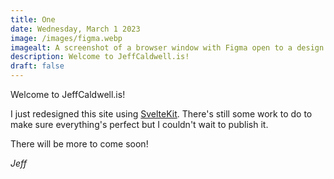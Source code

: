 ```yaml
---
title: One
date: Wednesday, March 1 2023
image: /images/figma.webp
imagealt: A screenshot of a browser window with Figma open to a design. In the design window, four circular logos with the illustrated heads of black birds, grackles, lie in a row along the top of the screen. Each circular logo has a solid background of different colors -- yellow, red, and blue. One logo is slightly larger with a red background and the top of it is cut off by the window edge. The words "Jeff Caldwell", "JC.is", and "JC" can be seen in variations of red, yellow, blue and black on differently colored backgrounds.
description: Welcome to JeffCaldwell.is!
draft: false
---
```


Welcome to JeffCaldwell.is!

I just redesigned this site using [SvelteKit](https://kit.svelte.dev). There's
still some work to do to make sure everything's perfect but I couldn't wait to
publish it.

There will be more to come soon!

_Jeff_
